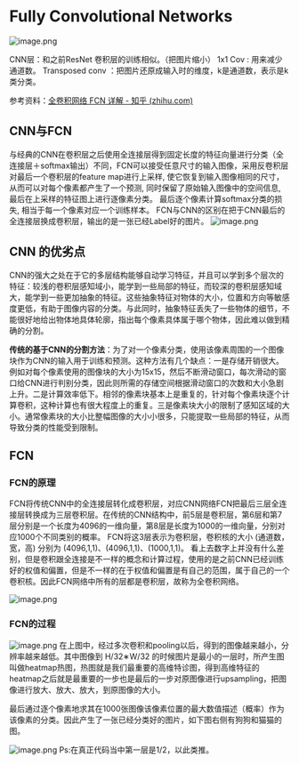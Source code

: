 # Fully Convolutional Networks
![image.png](https://erin-53347-1330131220.cos.ap-guangzhou.myqcloud.com/202410111754924.png)

CNN层：和之前ResNet 卷积层的训练相似。（把图片缩小）
1x1 Cov : 用来减少通道数。
Transposed conv ：把图片还原成输入时的维度，k是通道数，表示是k类分类。

参考资料：[全卷积网络 FCN 详解 - 知乎 (zhihu.com)](https://zhuanlan.zhihu.com/p/30195134)
## CNN与FCN
与经典的CNN在卷积层之后使用全连接层得到固定长度的特征向量进行分类（全连接层＋softmax输出）不同，FCN可以接受任意尺寸的输入图像，采用反卷积层对最后一个卷积层的feature map进行上采样, 使它恢复到输入图像相同的尺寸，从而可以对每个像素都产生了一个预测, 同时保留了原始输入图像中的空间信息, 最后在上采样的特征图上进行逐像素分类。
最后逐个像素计算softmax分类的损失, 相当于每一个像素对应一个训练样本。
FCN与CNN的区别在把于CNN最后的全连接层换成卷积层，输出的是一张已经Label好的图片。
![image.png](https://erin-53347-1330131220.cos.ap-guangzhou.myqcloud.com/202410161650514.png)

## CNN 的优劣点

CNN的强大之处在于它的多层结构能够自动学习特征，并且可以学到多个层次的特征：较浅的卷积层感知域小，能学到一些局部的特征，而较深的卷积层感知域大，能学到一些更加抽象的特征。这些抽象特征对物体的大小，位置和方向等敏感度更低，有助于图像内容的分类。与此同时，抽象特征丢失了一些物体的细节，不能很好地给出物体地具体轮廓，指出每个像素具体属于哪个物体，因此难以做到精确的分割。

**传统的基于CNN的分割方法**：为了对一个像素分类，使用该像素周围的一个图像块作为CNN的输入用于训练和预测。这种方法有几个缺点：一是存储开销很大。例如对每个像素使用的图像块的大小为15x15，然后不断滑动窗口，每次滑动的窗口给CNN进行判别分类，因此则所需的存储空间根据滑动窗口的次数和大小急剧上升。二是计算效率低下。相邻的像素块基本上是重复的，针对每个像素块逐个计算卷积，这种计算也有很大程度上的重复。三是像素块大小的限制了感知区域的大小。通常像素块的大小比整幅图像的大小小很多，只能提取一些局部的特征，从而导致分类的性能受到限制。

## FCN

### FCN的原理
FCN将传统CNN中的全连接层转化成卷积层，对应CNN网络FCN把最后三层全连接层转换成为三层卷积层。在传统的CNN结构中，前5层是卷积层，第6层和第7层分别是一个长度为4096的一维向量，第8层是长度为1000的一维向量，分别对应1000个不同类别的概率。
FCN将这3层表示为卷积层，卷积核的大小 (通道数，宽，高) 分别为 (4096,1,1)、(4096,1,1)、(1000,1,1)。
看上去数字上并没有什么差别，但是卷积跟全连接是不一样的概念和计算过程，使用的是之前CNN已经训练好的权值和偏置，但是不一样的在于权值和偏置是有自己的范围，属于自己的一个卷积核。因此FCN网络中所有的层都是卷积层，故称为全卷积网络。

![image.png](https://erin-53347-1330131220.cos.ap-guangzhou.myqcloud.com/202410161725662.png)


### FCN的过程
![image.png](https://erin-53347-1330131220.cos.ap-guangzhou.myqcloud.com/202410161726497.png)
在上图中，经过多次卷积和pooling以后，得到的图像越来越小，分辨率越来越低。其中图像到 H/32∗W/32 的时候图片是最小的一层时，所产生图叫做heatmap热图，热图就是我们最重要的高维特诊图，得到高维特征的heatmap之后就是最重要的一步也是最后的一步对原图像进行upsampling，把图像进行放大、放大、放大，到原图像的大小。

最后通过逐个像素地求其在1000张图像该像素位置的最大数值描述（概率）作为该像素的分类。因此产生了一张已经分类好的图片，如下图右侧有狗狗和猫猫的图。

![image.png](https://erin-53347-1330131220.cos.ap-guangzhou.myqcloud.com/202410161728160.png)
Ps:在真正代码当中第一层是1/2，以此类推。